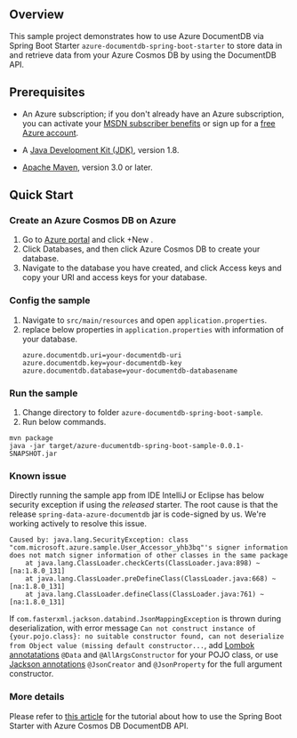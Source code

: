 ## Overview
This sample project demonstrates how to use Azure DocumentDB via Spring Boot Starter `azure-documentdb-spring-boot-starter` to store data in and retrieve data from your Azure Cosmos DB by using the DocumentDB API.

## Prerequisites

* An Azure subscription; if you don't already have an Azure subscription, you can activate your [MSDN subscriber benefits](https://azure.microsoft.com/en-us/pricing/member-offers/msdn-benefits-details/) or sign up for a [free Azure account](https://azure.microsoft.com/en-us/free/).

* A [Java Development Kit (JDK)](http://www.oracle.com/technetwork/java/javase/downloads/), version 1.8.

* [Apache Maven](http://maven.apache.org/), version 3.0 or later.

## Quick Start

### Create an Azure Cosmos DB on Azure

1. Go to [Azure portal](https://portal.azure.com/) and click +New .
2. Click Databases, and then click Azure Cosmos DB to create your database. 
3. Navigate to the database you have created, and click Access keys and copy your URI and access keys for your database.
                                                                                                                                  
### Config the sample

1. Navigate to `src/main/resources` and open `application.properties`.
2. replace below properties in `application.properties` with information of your database.
   ```properties
   azure.documentdb.uri=your-documentdb-uri
   azure.documentdb.key=your-documentdb-key
   azure.documentdb.database=your-documentdb-databasename
   ```

### Run the sample

1. Change directory to folder `azure-documentdb-spring-boot-sample`.
2. Run below commands. 

```
mvn package
java -jar target/azure-ducumentdb-spring-boot-sample-0.0.1-SNAPSHOT.jar
```
### Known issue

Directly running the sample app from IDE IntelliJ or Eclipse has below security exception if using the *released* starter. The root cause is that the release `spring-data-azure-documentdb` jar is code-signed by us. We're working actively to resolve this issue. 

```
Caused by: java.lang.SecurityException: class "com.microsoft.azure.sample.User_Accessor_yhb3bq"'s signer information does not match signer information of other classes in the same package
	at java.lang.ClassLoader.checkCerts(ClassLoader.java:898) ~[na:1.8.0_131]
	at java.lang.ClassLoader.preDefineClass(ClassLoader.java:668) ~[na:1.8.0_131]
	at java.lang.ClassLoader.defineClass(ClassLoader.java:761) ~[na:1.8.0_131]
```

If `com.fasterxml.jackson.databind.JsonMappingException` is thrown during deserialization, with error message `Can not construct instance of {your.pojo.class}: no suitable constructor found, can not deserialize from Object value (missing default constructor...`, add [Lombok annotatations](https://projectlombok.org/features/all) `@Data` and `@AllArgsConstructor` for your POJO class, or use [Jackson annotations](https://github.com/FasterXML/jackson-annotations#using-constructors-or-factory-methods) `@JsonCreator` and `@JsonProperty` for the full argument constructor.

### More details

Please refer to [this article](https://docs.microsoft.com/en-us/azure/cosmos-db/documentdb-java-spring-boot-starter-with-cosmos-db) for the tutorial about how to use the Spring Boot Starter with Azure Cosmos DB DocumentDB API.

